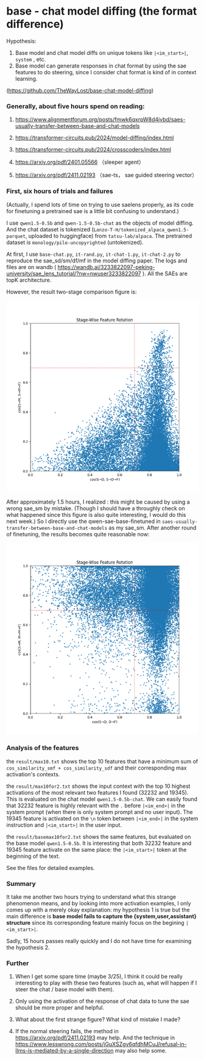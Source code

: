 # base - chat model diffing (the format difference)

Hypothesis:
1. Base model and chat model diffs on unique tokens like `|<im_start>|`, `system` , etc.
2. Base model can generate responses in chat format by using the sae features to do steering, since I consider chat format is kind of in context learning.

(https://github.com/TheWayLost/base-chat-model-diffing)

### Generally, about five hours spend on reading:

1. https://www.alignmentforum.org/posts/fmwk6qxrpW8d4jvbd/saes-usually-transfer-between-base-and-chat-models

2. https://transformer-circuits.pub/2024/model-diffing/index.html

3. https://transformer-circuits.pub/2024/crosscoders/index.html

4. https://arxiv.org/pdf/2401.05566
（sleeper agent）

5. https://arxiv.org/pdf/2411.02193
（sae-ts， sae guided steering vector）

### First, six hours of trials and failures

(Actually, I spend lots of time on trying to use saelens properly, as its code for finetuning a pretrained sae is a little bit confusing to understand.)

I use `qwen1.5-0.5b` and `qwen-1.5-0.5b-chat` as the objects of model diffing. And the chat dataset 
is tokenized (`Lanzo-T-H/tokenized_alpaca_qwen1.5-parquet`, uploaded to huggingface) from `tatsu-lab/alpaca`. The pretrained dataset is `monology/pile-uncopyrighted` (untokenized).

At first, I use `base-chat.py`, `it-rand.py`, `it-chat-1.py`, `it-chat-2.py` to reproduce the sae_sd/sm/df/mf in the
model diffing paper. The logs and files are on wandb ( https://wandb.ai/3233822097-peking-university/sae_lens_tutorial/?nw=nwuser3233822097 ). All the SAEs are topK architecture.

However, the result two-stage comparison figure is:

![](my_plot.png)

After approximately 1.5 hours, I realized : this might be caused by using a wrong sae_sm by mistake. (Though I should have a throughly check on what happened since this figure is also quite interesting, I would do this next week.)
So I directly use the qwen-sae-base-finetuned in `saes-usually-transfer-between-base-and-chat-models` as my sae_sm. After another round of finetuning, the results becomes quite reasonable now:

![](my_plot2.png)

### Analysis of the features

the `result/max10.txt` shows the top 10 features that have a minimum sum of `cos_similarity_smf + cos_similarity_sdf` and their corresponding max activation's contexts.

the `result/max10for2.txt` shows the input context with the top 10 highest activations of the most relevant two features I found (32232 and 19345). This is evaluated on the chat model `qwen1.5-0.5b-chat`. We can easily found that 32232 feature is highly relevant with the `.` before `|<im_end>|` in the system prompt (when there is only system prompt and no user input). The 19345 feature is activated on the `\n` token between `|<im_end>|` in the system instruction and `|<im_start>|` in the user input.

the `result/basemax10for2.txt` shows the same features, but evaluated on the base model `qwen1.5-0.5b`. It is interesting that both 32232 feature and 19345 feature activate on the same place: the `|<im_start>|` token at the beginning of the text.

See the files for detailed examples.

### Summary

It take me another two hours trying to understand what this strange phenomenon means, and by looking into more activation examples, I only comes up with a merely okay explanation: my hypothesis 1 is true but the main difference is **base model fails to capture the {system,user,assistant} structure** since its corresponding feature mainly focus on the begining `|<im_start>|`.

Sadly, 15 hours passes really quickly and I do not have time for examining the hypothesis 2.

### Further

1.  When I get some spare time (maybe 3/25), I think it could be really interesting to play with these two features (such as, what will happen if I steer the chat / base model with them).

2.  Only using the activation of the response of chat data to tune the sae should be more proper and helpful.

3.  What about the first strange figure? What kind of mistake I made?

4.  If the normal steering fails, the method in https://arxiv.org/pdf/2411.02193 may help. And the technique in https://www.lesswrong.com/posts/jGuXSZgv6qfdhMCuJ/refusal-in-llms-is-mediated-by-a-single-direction may also help some.



